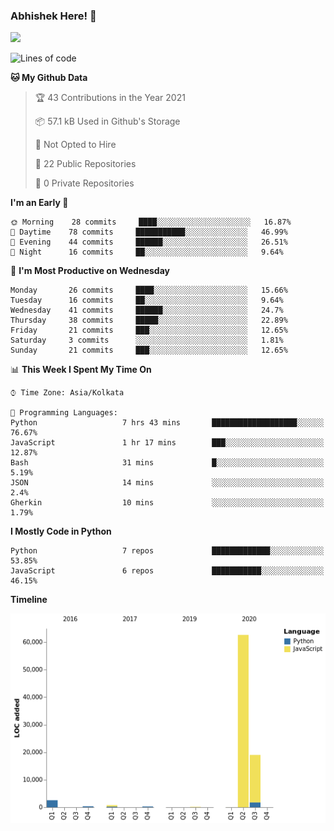 ### Abhishek Here! 👋
![](https://komarev.com/ghpvc/?username=5parkp1ug&color=green)

<!--
**5parkp1ug/5parkp1ug** is a ✨ _special_ ✨ repository because its `README.md` (this file) appears on your GitHub profile.

Here are some ideas to get you started:

- 🔭 I’m currently working on ...
- 🌱 I’m currently learning ...
- 👯 I’m looking to collaborate on ...
- 🤔 I’m looking for help with ...
- 💬 Ask me about ...
- 📫 How to reach me: ...
- 😄 Pronouns: ...
- ⚡ Fun fact: ...
-->

<!--START_SECTION:waka-->
![Lines of code](https://img.shields.io/badge/From%20Hello%20World%20I%27ve%20Written-85687%20lines%20of%20code-blue)

**🐱 My Github Data** 

> 🏆 43 Contributions in the Year 2021
 > 
> 📦 57.1 kB Used in Github's Storage 
 > 
> 🚫 Not Opted to Hire
 > 
> 📜 22 Public Repositories 
 > 
> 🔑 0 Private Repositories  
 > 
**I'm an Early 🐤** 

```text
🌞 Morning    28 commits     ████░░░░░░░░░░░░░░░░░░░░░   16.87% 
🌆 Daytime    78 commits     ███████████░░░░░░░░░░░░░░   46.99% 
🌃 Evening    44 commits     ██████░░░░░░░░░░░░░░░░░░░   26.51% 
🌙 Night      16 commits     ██░░░░░░░░░░░░░░░░░░░░░░░   9.64%

```
📅 **I'm Most Productive on Wednesday** 

```text
Monday       26 commits     ████░░░░░░░░░░░░░░░░░░░░░   15.66% 
Tuesday      16 commits     ██░░░░░░░░░░░░░░░░░░░░░░░   9.64% 
Wednesday    41 commits     ██████░░░░░░░░░░░░░░░░░░░   24.7% 
Thursday     38 commits     █████░░░░░░░░░░░░░░░░░░░░   22.89% 
Friday       21 commits     ███░░░░░░░░░░░░░░░░░░░░░░   12.65% 
Saturday     3 commits      ░░░░░░░░░░░░░░░░░░░░░░░░░   1.81% 
Sunday       21 commits     ███░░░░░░░░░░░░░░░░░░░░░░   12.65%

```


📊 **This Week I Spent My Time On** 

```text
⌚︎ Time Zone: Asia/Kolkata

💬 Programming Languages: 
Python                   7 hrs 43 mins       ███████████████████░░░░░░   76.67% 
JavaScript               1 hr 17 mins        ███░░░░░░░░░░░░░░░░░░░░░░   12.87% 
Bash                     31 mins             █░░░░░░░░░░░░░░░░░░░░░░░░   5.19% 
JSON                     14 mins             ░░░░░░░░░░░░░░░░░░░░░░░░░   2.4% 
Gherkin                  10 mins             ░░░░░░░░░░░░░░░░░░░░░░░░░   1.79%

```

**I Mostly Code in Python** 

```text
Python                   7 repos             █████████████░░░░░░░░░░░░   53.85% 
JavaScript               6 repos             ███████████░░░░░░░░░░░░░░   46.15%

```


**Timeline**

![Chart not found](https://raw.githubusercontent.com/5parkp1ug/5parkp1ug/master/charts/bar_graph.png) 


<!--END_SECTION:waka-->
